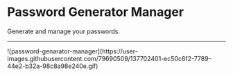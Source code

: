 # Password Generator Manager
Generate and manage your passwords.
<hr>
![password-genarator-manager](https://user-images.githubusercontent.com/79690509/137702401-ec50c6f2-7789-44e2-b32a-98c8a98e240e.gif)
